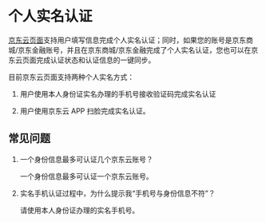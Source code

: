 # 个人实名认证
[京东云页面](https://realname.jdcloud.com/account/verify)支持用户填写信息完成个人实名认证；同时，如果您的账号是京东商城/京东金融账号，并且在京东商城/京东金融完成了个人实名认证，您也可以在京东云页面完成认证状态和认证信息的一键同步。

目前京东云页面支持两种个人实名方式：

1. 用户使用本人身份证实名办理的手机号接收验证码完成实名认证

2. 用户使用京东云 APP 扫脸完成实名认证。


## 常见问题

1. 一个身份信息最多可认证几个京东云账号？

   一个身份信息最多可认证一个京东云账号。

2. 实名手机认证过程中，为什么提示我“手机号与身份信息不符”？

   请使用本人身份证办理的实名手机号。
